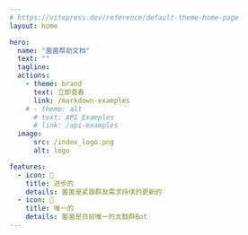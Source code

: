 ```yaml
---
# https://vitepress.dev/reference/default-theme-home-page
layout: home

hero:
  name: "菌菌帮助文档"
  text: ""
  tagline: 
  actions:
    - theme: brand
      text: 立即查看
      link: /markdown-examples
    # - theme: alt
      # text: API Examples
      # link: /api-examples
  image:
      src: /index_logo.png
      alt: logo

features:
  - icon: 🚀
    title: 进步的
    details: 菌菌是紧跟群友需求持续的更新的
  - icon: 🌌
    title: 唯一的
    details: 菌菌是目前唯一的太鼓群Bot
---
```

<style>
:root {
  --vp-home-hero-name-color: transparent;
  --vp-home-hero-name-background: -webkit-linear-gradient(120deg,rgb(97, 155, 255) 55%, #f8332f);

  --vp-home-hero-image-background-image: linear-gradient(-45deg,rgb(97, 155, 255) 55%, #f8332f 50%);
  --vp-home-hero-image-filter: blur(44px);
}

@media (min-width: 640px) {
  :root {
    --vp-home-hero-image-filter: blur(56px);
  }
}

@media (min-width: 960px) {
  :root {
    --vp-home-hero-image-filter: blur(68px);
  }
}
</style>
